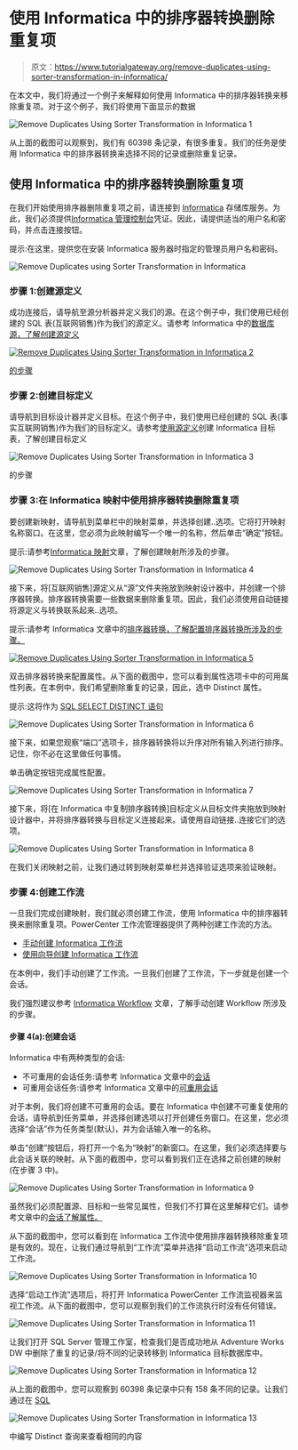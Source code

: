 # 使用 Informatica 中的排序器转换删除重复项

> 原文：<https://www.tutorialgateway.org/remove-duplicates-using-sorter-transformation-in-informatica/>

在本文中，我们将通过一个例子来解释如何使用 Informatica 中的排序器转换来移除重复项。对于这个例子，我们将使用下面显示的数据

![Remove Duplicates Using Sorter Transformation in Informatica 1](img/c7e0ce6babb7b6e82f13f0d46e5db0a1.png)

从上面的截图可以观察到，我们有 60398 条记录，有很多重复。我们的任务是使用 Informatica 中的排序器转换来选择不同的记录或删除重复记录。

## 使用 Informatica 中的排序器转换删除重复项

在我们开始使用排序器删除重复项之前，请连接到 [Informatica](https://www.tutorialgateway.org/informatica/) 存储库服务。为此，我们必须提供[Informatica 管理控制台](https://www.tutorialgateway.org/informatica-admin-console/)凭证。因此，请提供适当的用户名和密码，并点击连接按钮。

提示:在这里，提供您在安装 Informatica 服务器时指定的管理员用户名和密码。

![Remove Duplicates using Sorter Transformation in Informatica](img/94f8d80d63361b2bfd960a0a92f0d45f.png)

### 步骤 1:创建源定义

成功连接后，请导航至源分析器并定义我们的源。在这个例子中，我们使用已经创建的 SQL 表(互联网销售)作为我们的源定义。请参考 Informatica 中的[数据库源，了解创建源定义](https://www.tutorialgateway.org/database-source-in-informatica/)

[![Remove Duplicates Using Sorter Transformation in Informatica 2](img/aa4d1dfd6e3f0c3ba6a8a47fae2f66a5.png)](https://www.tutorialgateway.org/database-source-in-informatica/)

[的步骤](https://www.tutorialgateway.org/database-source-in-informatica/)

### 步骤 2:创建目标定义

请导航到目标设计器并定义目标。在这个例子中，我们使用已经创建的 SQL 表(事实互联网销售)作为我们的目标定义。请参考[使用源定义](https://www.tutorialgateway.org/create-informatica-target-table-using-source-definition/)创建 Informatica 目标表，了解创建目标定义

![Remove Duplicates Using Sorter Transformation in Informatica 3](img/f3123cb18bf8215467be491d1d79b510.png)

的步骤

### 步骤 3:在 Informatica 映射中使用排序器转换删除重复项

要创建新映射，请导航到菜单栏中的映射菜单，并选择创建..选项。它将打开映射名称窗口。在这里，您必须为此映射编写一个唯一的名称，然后单击“确定”按钮。

提示:请参考[Informatica 映射](https://www.tutorialgateway.org/informatica-mapping/)文章，了解创建映射所涉及的步骤。

![Remove Duplicates Using Sorter Transformation in Informatica 4](img/58c02113eebe6d479116a00f731b0bdb.png)

接下来，将[互联网销售]源定义从“源”文件夹拖放到映射设计器中，并创建一个排序器转换。排序器转换需要一些数据来删除重复项。因此，我们必须使用自动链接将源定义与转换联系起来..选项。

提示:请参考 Informatica 文章中的[排序器转换，了解配置排序器转换所涉及的步骤。](https://www.tutorialgateway.org/sorter-transformation-in-informatica/)

[![Remove Duplicates Using Sorter Transformation in Informatica 5](img/66cdb81d8ac417c277ca6ef66f2066e8.png)](https://www.tutorialgateway.org/sorter-transformation-in-informatica/)

双击排序器转换来配置属性。从下面的截图中，您可以看到属性选项卡中的可用属性列表。在本例中，我们希望删除重复的记录，因此，选中 Distinct 属性。

提示:这将作为 [SQL SELECT DISTINCT 语句](https://www.tutorialgateway.org/sql-select-distinct-statement/)

![Remove Duplicates Using Sorter Transformation in Informatica 6](img/1711b4f3e4ab7cc58590989b7c19fdcf.png)

接下来，如果您观察“端口”选项卡，排序器转换将以升序对所有输入列进行排序。记住，你不必在这里做任何事情。

单击确定按钮完成属性配置。

![Remove Duplicates Using Sorter Transformation in Informatica 7](img/af353c46721d67d4c8e1df3622a44188.png)

接下来，将[在 Informatica 中复制排序器转换]目标定义从目标文件夹拖放到映射设计器中，并将排序器转换与目标定义连接起来。请使用自动链接..连接它们的选项。

![Remove Duplicates Using Sorter Transformation in Informatica 8](img/856d92dd5c255a26f0e764f643c124af.png)

在我们关闭映射之前，让我们通过转到映射菜单栏并选择验证选项来验证映射。

### 步骤 4:创建工作流

一旦我们完成创建映射，我们就必须创建工作流，使用 Informatica 中的排序器转换来删除重复项。PowerCenter 工作流管理器提供了两种创建工作流的方法。

*   [手动创建 Informatica 工作流](https://www.tutorialgateway.org/informatica-workflow/)
*   [使用向导创建 Informatica 工作流](https://www.tutorialgateway.org/informatica-workflow-using-wizard/)

在本例中，我们手动创建了工作流。一旦我们创建了工作流，下一步就是创建一个会话。

我们强烈建议参考 [Informatica Workflow](https://www.tutorialgateway.org/informatica-workflow/) 文章，了解手动创建 Workflow 所涉及的步骤。

#### 步骤 4(a):创建会话

Informatica 中有两种类型的会话:

*   不可重用的会话任务:请参考 Informatica 文章中的[会话](https://www.tutorialgateway.org/session-in-informatica/)
*   可重用会话任务:请参考 Informatica 文章中的[可重用会话](https://www.tutorialgateway.org/reusable-session-in-informatica/)

对于本例，我们将创建不可重用的会话。要在 Informatica 中创建不可重复使用的会话，请导航到任务菜单，并选择创建选项以打开创建任务窗口。在这里，您必须选择“会话”作为任务类型(默认)，并为会话输入唯一的名称。

单击“创建”按钮后，将打开一个名为“映射”的新窗口。在这里，我们必须选择要与此会话关联的映射。从下面的截图中，您可以看到我们正在选择之前创建的映射(在步骤 3 中)。

![Remove Duplicates Using Sorter Transformation in Informatica 9](img/5d7fa53a64a62bd6c665c5ecb44cb569.png)

虽然我们必须配置源、目标和一些常见属性，但我们不打算在这里解释它们。请参考文章中的[会话了解属性。](https://www.tutorialgateway.org/session-in-informatica/)

从下面的截图中，您可以看到在 Informatica 工作流中使用排序器转换移除重复项是有效的。现在，让我们通过导航到“工作流”菜单并选择“启动工作流”选项来启动工作流。

![Remove Duplicates Using Sorter Transformation in Informatica 10](img/29b15af15177142e17d3e9c3a7d3b218.png)

选择“启动工作流”选项后，将打开 Informatica PowerCenter 工作流监视器来监视工作流。从下面的截图中，您可以观察到我们的工作流执行时没有任何错误。

![Remove Duplicates Using Sorter Transformation in Informatica 11](img/69a2c6446a81572ae713214ed01cdcbe.png)

让我们打开 SQL Server 管理工作室，检查我们是否成功地从 Adventure Works DW 中删除了重复的记录/将不同的记录转移到 Informatica 目标数据库中。

![Remove Duplicates Using Sorter Transformation in Informatica 12](img/a10b0a58c50f6a70787cb75c00547356.png)

从上面的截图中，您可以观察到 60398 条记录中只有 158 条不同的记录。让我们通过在 [SQL](https://www.tutorialgateway.org/sql/)

![Remove Duplicates Using Sorter Transformation in Informatica 13](img/5723cce4dc02709bf15be01ddd054db7.png)

中编写 Distinct 查询来查看相同的内容